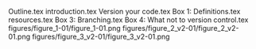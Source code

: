Outline.tex
introduction.tex
Version your code.tex
Box 1: Definitions.tex
resources.tex
Box 3: Branching.tex
Box 4: What not to version control.tex
figures/figure_1-01/figure_1-01.png
figures/figure_2_v2-01/figure_2_v2-01.png
figures/figure_3_v2-01/figure_3_v2-01.png

